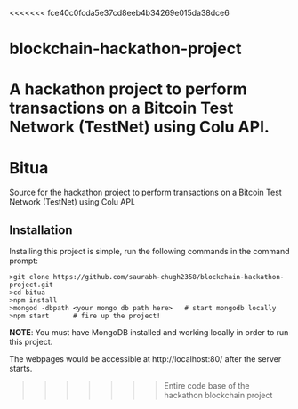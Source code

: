 <<<<<<< fce40c0fcda5e37cd8eeb4b34269e015da38dce6
# blockchain-hackathon-project
A hackathon project to perform transactions on a Bitcoin Test Network (TestNet) using Colu API.
=======
# Bitua

Source for the hackathon project to perform transactions on a Bitcoin Test Network (TestNet) using Colu API.


## Installation

Installing this project is simple, run the following commands in the command prompt:

```console
>git clone https://github.com/saurabh-chugh2358/blockchain-hackathon-project.git
>cd bitua
>npm install
>mongod -dbpath <your mongo db path here>   # start mongodb locally
>npm start      # fire up the project!
```


**NOTE**: You must have MongoDB installed and working locally in order to run
this project.

The webpages would be accessible at http://localhost:80/ after the server starts.
>>>>>>> Entire code base of the hackathon blockchain project
